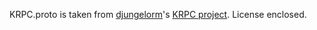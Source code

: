 KRPC.proto is taken from [djungelorm](https://github.com/djungelorm)'s [KRPC project](https://github.com/djungelorm/krpc).
License enclosed.
